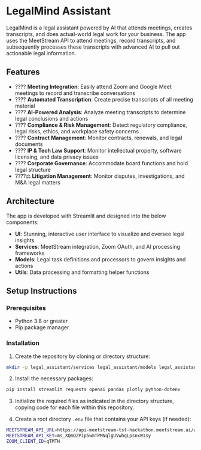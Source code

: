 # LegalMind Assistant

LegalMind is a legal assistant powered by AI that attends meetings, creates transcripts, and does actual-world legal work for your business. The app uses the MeetStream API to attend meetings, record transcripts, and subsequently processes these transcripts with advanced AI to pull out actionable legal information.

## Features

- ???? **Meeting Integration**: Easily attend Zoom and Google Meet meetings to record and transcribe conversations
- ???? **Automated Transcription**: Create precise transcripts of all meeting material
- ???? **AI-Powered Analysis**: Analyze meeting transcripts to determine legal conclusions and actions
- ????️ **Compliance & Risk Management**: Detect regulatory compliance, legal risks, ethics, and workplace safety concerns
- ???? **Contract Management**: Monitor contracts, renewals, and legal documents
- ???? **IP & Tech Law Support**: Monitor intellectual property, software licensing, and data privacy issues
- ???? **Corporate Governance**: Accommodate board functions and hold legal structure
- ????‍⚖️ **Litigation Management**: Monitor disputes, investigations, and M&A legal matters

## Architecture

The app is developed with Streamlit and designed into the below components:

- **UI**: Stunning, interactive user interface to visualize and oversee legal insights
- **Services**: MeetStream integration, Zoom OAuth, and AI processing frameworks
- **Models**: Legal task definitions and processors to govern insights and actions
- **Utils**: Data processing and formatting helper functions

## Setup Instructions

### Prerequisites

- Python 3.8 or greater
- Pip package manager

### Installation

1. Create the repository by cloning or directory structure:

```bash
mkdir -p legal_assistant/services legal_assistant/models legal_assistant/ui legal_assistant/utils
```

2. Install the necessary packages:

```bash
pip install streamlit requests openai pandas plotly python-dotenv
```

3. Initialize the required files as indicated in the directory structure, copying code for each file within this repository.

4. Create a root directory `.env` file that contains your API keys (if needed):

```bash
MEETSTREAM_API_URL=https://api-meetstream-tst-hackathon.meetstream.ai/api/v1
MEETSTREAM_API_KEY=ms_XQmQZPip5wmTPMNqlgUVwhqLpsnxW1sy
ZOOM_CLIENT_ID=qTMTH
```
